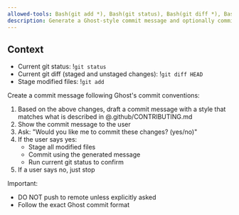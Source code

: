 ```yaml
---
allowed-tools: Bash(git add *), Bash(git status), Bash(git diff *), Bash(git commit *)
description: Generate a Ghost-style commit message and optionally commit changes
---
```


## Context
- Current git status: !`git status`
- Current git diff (staged and unstaged changes): !`git diff HEAD`
- Stage modified files: !`git add`

Create a commit message following Ghost's commit conventions:

1. Based on the above changes, draft a commit message with a style that matches what is described in @.github/CONTRIBUTING.md
2. Show the commit message to the user
3. Ask: "Would you like me to commit these changes? (yes/no)"
4. If the user says yes:
   - Stage all modified files 
   - Commit using the generated message
   - Run current git status to confirm
5. If a user says no, just stop

Important:
- DO NOT push to remote unless explicitly asked
- Follow the exact Ghost commit format 
